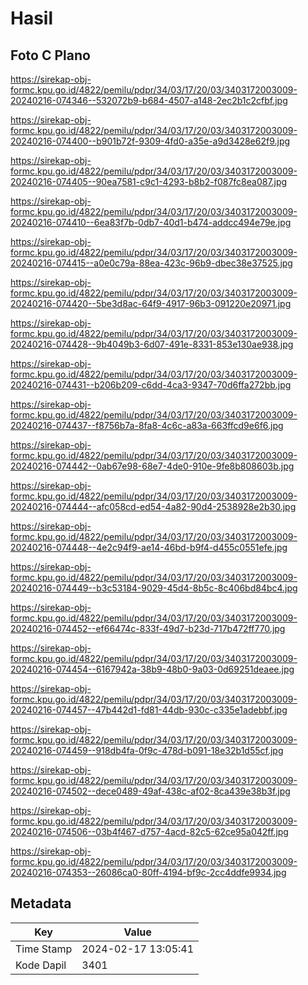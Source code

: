 # Hasil

## Foto C Plano

https://sirekap-obj-formc.kpu.go.id/4822/pemilu/pdpr/34/03/17/20/03/3403172003009-20240216-074346--532072b9-b684-4507-a148-2ec2b1c2cfbf.jpg

https://sirekap-obj-formc.kpu.go.id/4822/pemilu/pdpr/34/03/17/20/03/3403172003009-20240216-074400--b901b72f-9309-4fd0-a35e-a9d3428e62f9.jpg

https://sirekap-obj-formc.kpu.go.id/4822/pemilu/pdpr/34/03/17/20/03/3403172003009-20240216-074405--90ea7581-c9c1-4293-b8b2-f087fc8ea087.jpg

https://sirekap-obj-formc.kpu.go.id/4822/pemilu/pdpr/34/03/17/20/03/3403172003009-20240216-074410--6ea83f7b-0db7-40d1-b474-addcc494e79e.jpg

https://sirekap-obj-formc.kpu.go.id/4822/pemilu/pdpr/34/03/17/20/03/3403172003009-20240216-074415--a0e0c79a-88ea-423c-96b9-dbec38e37525.jpg

https://sirekap-obj-formc.kpu.go.id/4822/pemilu/pdpr/34/03/17/20/03/3403172003009-20240216-074420--5be3d8ac-64f9-4917-96b3-091220e20971.jpg

https://sirekap-obj-formc.kpu.go.id/4822/pemilu/pdpr/34/03/17/20/03/3403172003009-20240216-074428--9b4049b3-6d07-491e-8331-853e130ae938.jpg

https://sirekap-obj-formc.kpu.go.id/4822/pemilu/pdpr/34/03/17/20/03/3403172003009-20240216-074431--b206b209-c6dd-4ca3-9347-70d6ffa272bb.jpg

https://sirekap-obj-formc.kpu.go.id/4822/pemilu/pdpr/34/03/17/20/03/3403172003009-20240216-074437--f8756b7a-8fa8-4c6c-a83a-663ffcd9e6f6.jpg

https://sirekap-obj-formc.kpu.go.id/4822/pemilu/pdpr/34/03/17/20/03/3403172003009-20240216-074442--0ab67e98-68e7-4de0-910e-9fe8b808603b.jpg

https://sirekap-obj-formc.kpu.go.id/4822/pemilu/pdpr/34/03/17/20/03/3403172003009-20240216-074444--afc058cd-ed54-4a82-90d4-2538928e2b30.jpg

https://sirekap-obj-formc.kpu.go.id/4822/pemilu/pdpr/34/03/17/20/03/3403172003009-20240216-074448--4e2c94f9-ae14-46bd-b9f4-d455c0551efe.jpg

https://sirekap-obj-formc.kpu.go.id/4822/pemilu/pdpr/34/03/17/20/03/3403172003009-20240216-074449--b3c53184-9029-45d4-8b5c-8c406bd84bc4.jpg

https://sirekap-obj-formc.kpu.go.id/4822/pemilu/pdpr/34/03/17/20/03/3403172003009-20240216-074452--ef66474c-833f-49d7-b23d-717b472ff770.jpg

https://sirekap-obj-formc.kpu.go.id/4822/pemilu/pdpr/34/03/17/20/03/3403172003009-20240216-074454--6167942a-38b9-48b0-9a03-0d69251deaee.jpg

https://sirekap-obj-formc.kpu.go.id/4822/pemilu/pdpr/34/03/17/20/03/3403172003009-20240216-074457--47b442d1-fd81-44db-930c-c335e1adebbf.jpg

https://sirekap-obj-formc.kpu.go.id/4822/pemilu/pdpr/34/03/17/20/03/3403172003009-20240216-074459--918db4fa-0f9c-478d-b091-18e32b1d55cf.jpg

https://sirekap-obj-formc.kpu.go.id/4822/pemilu/pdpr/34/03/17/20/03/3403172003009-20240216-074502--dece0489-49af-438c-af02-8ca439e38b3f.jpg

https://sirekap-obj-formc.kpu.go.id/4822/pemilu/pdpr/34/03/17/20/03/3403172003009-20240216-074506--03b4f467-d757-4acd-82c5-62ce95a042ff.jpg

https://sirekap-obj-formc.kpu.go.id/4822/pemilu/pdpr/34/03/17/20/03/3403172003009-20240216-074353--26086ca0-80ff-4194-bf9c-2cc4ddfe9934.jpg


## Metadata

| Key        | Value               |
| ---------- | ------------------- |
| Time Stamp | 2024-02-17 13:05:41 |
| Kode Dapil | 3401                |



